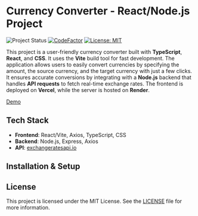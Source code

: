 # Currency Converter - React/Node.js Project

![Project Status](https://img.shields.io/badge/Project%20Status-In%20Progress-orange?style=flat-square)
[![CodeFactor](https://www.codefactor.io/repository/github/lindabgaa/currency-converter/badge?style=flat-square)](https://www.codefactor.io/repository/github/lindabgaa/currency-converter)
[![License: MIT](https://img.shields.io/badge/License-MIT-blue?style=flat-square)](LICENSE)

This project is a user-friendly currency converter built with **TypeScript**, **React**, and **CSS**. It uses the **Vite** build tool for fast development. The application allows users to easily convert currencies by specifying the amount, the source currency, and the target currency with just a few clicks. It ensures accurate conversions by integrating with a **Node.js** backend that handles **API requests** to fetch real-time exchange rates.
The frontend is deployed on **Vercel**, while the server is hosted on **Render**.

[Demo](https://currency-converter-pi-six.vercel.app/)

## Tech Stack

- **Frontend**: React/Vite, Axios, TypeScript, CSS
- **Backend**: Node.js, Express, Axios
- **API**: [exchangeratesapi.io](https://exchangeratesapi.io/)

## Installation & Setup

## License

This project is licensed under the MIT License. See the [LICENSE](LICENSE) file for more information.
